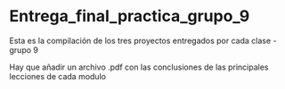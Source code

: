 # Entrega_final_practica_grupo_9
Esta es la compilación de los tres proyectos entregados por cada clase - grupo 9


Hay que añadir un archivo .pdf con las conclusiones de las principales lecciones de cada modulo
